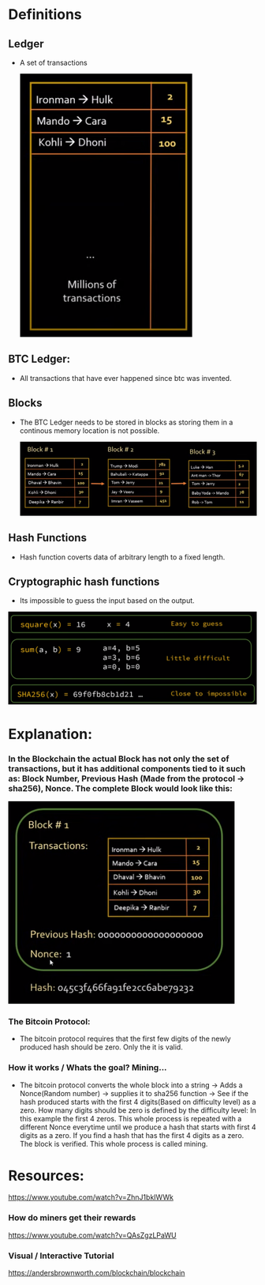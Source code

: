 # Definitions 
## Ledger
-  A set of transactions

    ![alt text](images/transactions.png "Title")

## BTC Ledger:
- All transactions that have ever happened since btc was invented.

## Blocks 
- The BTC Ledger needs to be stored in blocks as storing them in a continous memory location is not possible.

    ![alt text](images/blocks.png "Title")    

## Hash Functions

- Hash function coverts data of arbitrary length to a fixed length.


## Cryptographic hash functions
- Its impossible to guess the input based on the output.
 
![alt text](images/crypto_hash_functions.png "Title")   

# Explanation: 
### In the Blockchain the actual Block has not only the set of transactions, but it has additional components tied to it such as: Block Number, Previous Hash (Made from the protocol -> sha256), Nonce. The complete Block would look like this:

![alt text](images/actual_block.png "Title")   


### The Bitcoin Protocol:
- The bitcoin protocol requires that the first few digits of the newly produced hash should be zero. Only the it is valid.


### How it works / Whats the goal? Mining...

- The bitcoin protocol converts the whole block into a string -> Adds a Nonce(Random number) -> supplies it to sha256 function -> See if the hash produced starts with the first 4 digits(Based on difficulty level) as a zero. How many digits should be zero is defined by the difficulty level: In this example the first 4 zeros. This whole process is repeated with a different Nonce everytime until we produce a hash that starts with first 4 digits as a zero. If you find a hash that has the first 4 digits as a zero. The block is verified. This whole process is called mining.


# Resources:

https://www.youtube.com/watch?v=ZhnJ1bkIWWk

### How do miners get their rewards
https://www.youtube.com/watch?v=QAsZgzLPaWU

### Visual / Interactive Tutorial
https://andersbrownworth.com/blockchain/blockchain